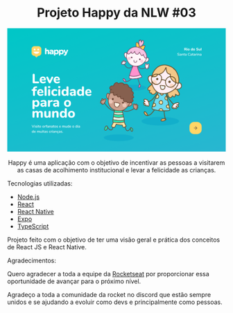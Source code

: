 <h1 align="center">Projeto Happy da NLW #03</h1>

<img src="https://github.com/Anderson026/Happy-NLW-03-Rocketseat/blob/main/Happy.PNG">
<p align="center">Happy é uma aplicação com o objetivo de incentivar as pessoas a visitarem as casas de acolhimento institucional e levar a felicidade as crianças.</p>

Tecnologias utilizadas:
- [Node.js](https://nodejs.org/en/)
- [React](https://reactjs.org)
- [React Native](https://facebook.github.io/react-native/)
- [Expo](https://expo.io/)
- [TypeScript](https://www.typescriptlang.org/)

<p align="start">Projeto feito com o objetivo de ter uma visão geral e prática dos conceitos de React JS e React Native.</p>

Agradecimentos:
<p>Quero agradecer a toda a equipe da <a href="https://rocketseat.com.br/" target="_blank" >Rocketseat</a> por proporcionar essa oportunidade de avançar para o próximo nível.</p>
<p>Agradeço a toda a comunidade da rocket no discord que estão sempre unidos e se ajudando a evoluir como devs e principalmente como pessoas.</p>

